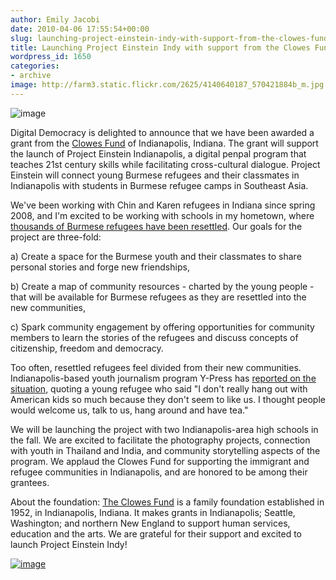 ```yaml
---
author: Emily Jacobi
date: 2010-04-06 17:55:54+00:00
slug: launching-project-einstein-indy-with-support-from-the-clowes-fund
title: Launching Project Einstein Indy with support from the Clowes Fund
wordpress_id: 1650
categories:
- archive
image: http://farm3.static.flickr.com/2625/4140640187_570421884b_m.jpg
---
```


![image](http://farm3.static.flickr.com/2625/4140640187_570421884b_m.jpg)

Digital Democracy is delighted to announce that we have been awarded a grant from the [Clowes Fund](http://www.clowesfund.org/) of Indianapolis, Indiana. The grant will support the launch of Project Einstein Indianapolis, a digital penpal program that teaches 21st century skills while facilitating cross-cultural dialogue. Project Einstein will connect young Burmese refugees and their classmates in Indianapolis with students in Burmese refugee camps in Southeast Asia.

We've been working with Chin and Karen refugees in Indiana since spring 2008, and I'm excited to be working with schools in my hometown, where [thousands of Burmese refugees have been resettled](http://www.indystar.com/apps/pbcs.dll/article?AID=20103160327). Our goals for the project are three-fold:

a) Create a space for the Burmese youth and their classmates to share personal stories and forge new friendships,

b) Create a map of community resources - charted by the young people - that will be available for Burmese refugees as they are resettled into the new communities,

c) Spark community engagement by offering opportunities for community members to learn the stories of the refugees and discuss concepts of citizenship, freedom and democracy.

Too often, resettled refugees feel divided from their new communities. Indianapolis-based youth journalism program Y-Press has [reported on the situation,](http://www.ypress.org/news/a_haven_in_indy_) quoting a young refugee who said "I don't really hang out with American kids so much because they don't seem to like us. I thought people would welcome us, talk to us, hang around and have tea."

We will be launching the project with two Indianapolis-area high schools in the fall. We are excited to facilitate the photography projects, connection with youth in Thailand and India, and community storytelling aspects of the program. We applaud the Clowes Fund for supporting the immigrant and refugee communities in Indianapolis, and are honored to be among their grantees.

About the foundation: [The Clowes Fund](http://www.clowesfund.org/) is a family foundation established in 1952, in Indianapolis, Indiana. It makes grants in Indianapolis; Seattle, Washington; and northern New England to support human services, education and the arts. We are grateful for their support and excited to launch Project Einstein Indy!

[![image](http://tieppu.com/wp-content/uploads/2010/04/Hoosierworks-300x200.jpg)](http://tieppu.com/wp-content/uploads/2010/04/Hoosierworks.jpg)

